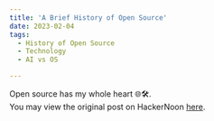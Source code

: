 ```yaml
---
title: 'A Brief History of Open Source'
date: 2023-02-04
tags:
  - History of Open Source
  - Technology
  - AI vs OS

---
```


Open source has my whole heart 🌐🛠. <br> You may view the original post on HackerNoon [here](https://hackernoon.com/a-brief-history-of-open-source).
